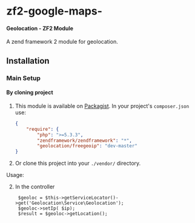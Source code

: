 zf2-google-maps-
================

#### Geolocation - ZF2  Module 

A zend framework 2 module for geolocation.

Installation
------------

### Main Setup

#### By cloning project

1. This module is available on [Packagist](https://github.com/gowsram/zf2-google-maps-).
In your project's `composer.json` use:

	```json
    {   
        "require": {
			"php": ">=5.3.3",
			"zendframework/zendframework": "*",
			"geolocation/freegeoip": "dev-master"
    }
	```
2. Or clone this project into your `./vendor/` directory.

Usage:


2. In the controller 

        $geoloc = $this->getServiceLocator()->get('Geolocation\Service\Geolocation'); 
        $geoloc->setIp( $ip);                                        
        $result = $geoloc->getLocation();                                          

